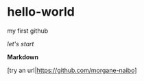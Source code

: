 # hello-world 

 my first github
 
*let's start*

**Markdown**

[try an url|https://github.com/morgane-naibo]

